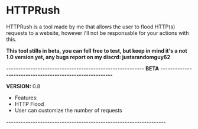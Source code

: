 # HTTPRush

HTTPRush is a tool made by me that allows the user to flood HTTP(s) requests to a website, however i'll not be responsable for your actions with this.

**This tool stills in beta, you can fell free to test, but keep in mind it's a not 1.0 version yet, any bugs report on my discrd: justarandomguy62**

**---------------------------------------------------------**
**BETA**
**---------------------------------------------------------**

**VERSION:** 0.8
- Features:
- HTTP Flood
- User can customize the number of requests

**------------------------------------------------------------------**
